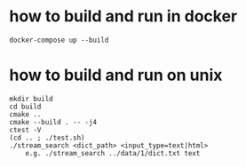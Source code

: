# how to build and run in docker
```docker-compose up --build```

# how to build and run on unix
```
mkdir build
cd build
cmake .. 
cmake --build . -- -j4
ctest -V 
(cd .. ; ./test.sh)
./stream_search <dict_path> <input_type=text|html> 
    e.g. ./stream_search ../data/1/dict.txt text 
```
